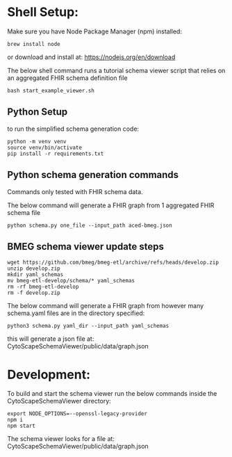 # Shell Setup:
Make sure you have Node Package Manager (npm) installed:
```
brew install node
```
or download and install at:
https://nodejs.org/en/download

The below shell command runs a tutorial schema viewer script that relies on an aggregated FHIR schema definition file

```
bash start_example_viewer.sh
```
## Python Setup
to run the simplified schema generation code:

```
python -m venv venv
source venv/bin/activate
pip install -r requirements.txt
```

## Python schema generation commands
Commands only tested with FHIR schema data.

The below command will generate a FHIR graph from 1 aggregated FHIR schema file
```
python schema.py one_file --input_path aced-bmeg.json
```

## BMEG schema viewer update steps
```
wget https://github.com/bmeg/bmeg-etl/archive/refs/heads/develop.zip
unzip develop.zip
mkdir yaml_schemas
mv bmeg-etl-develop/schema/* yaml_schemas
rm -rf bmeg-etl-develop
rm -f develop.zip
```

The below command will generate a FHIR graph from however many schema.yaml files are in the directory specified:
```
python3 schema.py yaml_dir --input_path yaml_schemas
```

this will generate a json file at:
CytoScapeSchemaViewer/public/data/graph.json

# Development:

To build and start the schema viewer run the below commands inside the CytoScapeSchemaViewer directory:
```
export NODE_OPTIONS=--openssl-legacy-provider
npm i
npm start
```
The schema viewer looks for a file at:
CytoScapeSchemaViewer/public/data/graph.json
